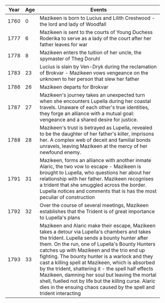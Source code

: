 | Year | Age | Events |
| ---- | ---- | ---- |
| 1760 | 0 | Mazikeen is born to Lucius and Lilith Crestwood - the lord and lady of Woodfall |
| 1777 | 6 | Mazikeen is sent to the courts of Young Duchess Roderika to serve as a lady of the court after her father leaves for war  |
| 1778 | 8 | Mazikeen enters the tuition of her uncle, the spymaster of Theg Doruhl |
| 1783 | 23 | Lucius is slain by Ven-Dryk during the reclamation of Brokvar - Mazikeen vows vengeance on the unknown to her person that slew her father |
| 1786 | 26 | Mazikeen departs for Brokvar |
| 1787 | 27 | Mazikeen's journey takes an unexpected turn when she encounters Lupella during her coastal travels. Unaware of each other's true identities, they forge an alliance with a mutual goal: vengeance and a shared desire for justice. |
| 1788 | 28 | Mazikeen's trust is betrayed as Lupella, revealed to be the daughter of her father's killer, imprisons her. A complex web of deceit and familial bonds unravels, leaving Mazikeen at the mercy of her newfound enemy. |
| 1791 | 31 | Mazikeen, forms an alliance with another inmate Alaric, the two vow to escape - Mazikeen is brought to Lupella, who questions her about her relationship with her father. Mazikeen recognises a trident that she smuggled across the border. Lupella notices and comments that is has the most peculiar of construction |
| 1792 | 32 | Over the course of several meetings, Mazikeen establishes that the Trident is of great importance to Lupella's plans |
| 1793 | 33 | Mazikeen and Alaric make their escape, Mazikeen takes a detour via Lupella's chambers and takes the trident. Lupella sends a bounty hunter after them. On the run, one of Lupella's Bounty Hunters catches up with Mazikeen and the trio end up fighting. The bounty hunter is a warlock and they cast a killing spell at Mazikeen, which is absorbed by the trident, shattering it - the spell half effects Mazikeen, damning her soul but leaving the mortal shell, fuelled not by life but the killing curse. Alaric dies in the ensuing chaos caused by the spell and trident interacting |